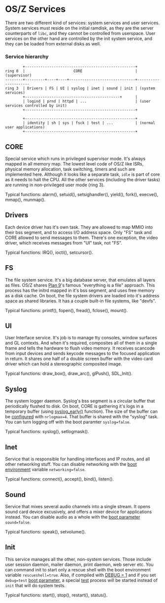 OS/Z Services
=============

There are two different kind of services: system services and user services. System services
must reside on the initial ramdisk, as they are the server counterparts of `libc`, and they
cannot be controlled from userspace. User services on the other hand are controlled by the
init system service, and they can be loaded from external disks as well.

### Service hierarchy

```
        +--------------------------------------------------+
ring 0  |                      CORE                        | (supervisor)
--------+---------+----+----+------------------------------+---------------------
ring 3  | Drivers | FS | UI | syslog | inet | sound | init | (system services)
        +-------------------------------------------+      |
        | logind | prnd | httpd | ...                      | (user services controlled by init)
        +--------------------------------------------------+

        +--------------------------------------------------+
        | identity | sh | sys | fsck | test | ...          | (normal user applications)
        +--------------------------------------------------+
```

CORE
----

Special service which runs in privileged supervisor mode. It's always mapped in all memory map.
The lowest level code of OS/Z like ISRs, physical memory allocation, task switching, timers and such
are implemented here. Although it looks like a separate task, `idle` is part of core as it needs to halt the CPU.
All the other services (including the driver tasks) are running in non-privileged user mode (ring 3).


Typical functions: alarm(), setuid(), setsighandler(), yield(), fork(), execve(), mmap(), munmap().

Drivers
-------

Each device driver has it's own task. They are allowed to map MMIO into their bss segment, and to access I/O address space.
Only "FS" task and CORE allowed to send messages to them. There's one exception, the video driver, which receives
messages from "UI" task, not "FS".

Typical functions: IRQ(), ioctl(), setcursor().

FS
--

The file system service. It's a big database server, that emulates all layers as files.
OS/Z shares [Plan 9](https://en.wikipedia.org/wiki/Plan_9_from_Bell_Labs)'s famous "everything is a file" approach.
This process has the initrd mapped in it's bss segment, and uses free memory as a disk cache. On boot, the file system
drivers are loaded into it's address space as shared libraries. It has a couple built-in file systems, like "devfs".

Typical functions: printf(), fopen(), fread(), fclose(), mount().

UI
--

User Interface service. It's job is to manage tty consoles, window surfaces and GL contexts. And
when it's required, composites all of them in a single frame and tells the hardware to flush video memory.
It receives scancode from input devices and sends keycode messages to the focused application in return. It shares one half
of a double screen buffer with the video card driver which can hold a stereographic composited image.

Typical functions: draw_box(), draw_arc(), glPush(), SDL_Init().

Syslog
------

The system logger daemon. Syslog's bss segment is a circular buffer that periodically flushed to disk. On boot,
CORE is gathering it's logs in a temporary buffer (using [syslog_early()](https://github.com/bztsrc/osz/blob/master/src/core/syslog.c) function). The size of the buffer can be
[configured](https://github.com/bztsrc/osz/blob/master/docs/bootopts.md) with `nrlogmax=4`. That buffer is shared with the "syslog" task. You can turn logging off with the
boot paramter `syslog=false`.

Typical functions: syslog(), setlogmask().

Inet
----

Service that is responsible for handling interfaces and IP routes, and all other networking stuff. You can disable
networking with the [boot environment](https://github.com/bztsrc/osz/blob/master/docs/bootopts.md) variable `networking=false`.

Typical functions: connect(), accept(), bind(), listen().

Sound
-----

Service that mixes several audio channels into a single stream. It opens sound card device excusively, and offers a mixer device
for applications instead. You can disable audio as a whole with the [boot parameter](https://github.com/bztsrc/osz/blob/master/docs/bootopts.md) `sound=false`.

Typical functions: speak(), setvolume().

Init
----

This service manages all the other, non-system services. Those include user session daemon, mailer daemon, 
print daemon, web server etc. You can command init to start only a rescue shell with the boot environment variable `rescueshell=true`.
Also, if compiled with [DEBUG = 1](https://github.com/bztsrc/osz/blob/master/Config) and if you set `debug=test`
[boot parameter](https://github.com/bztsrc/osz/blob/master/docs/bootopts.md), a special [test](https://github.com/bztsrc/osz/blob/master/src/test) process will be started instead
of `init` that will do system tests.

Typical functions: start(), stop(), restart(), status().

